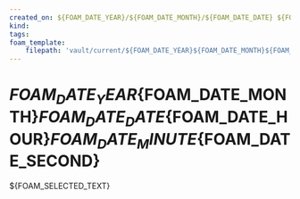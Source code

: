 ```yaml
---
created_on: ${FOAM_DATE_YEAR}/${FOAM_DATE_MONTH}/${FOAM_DATE_DATE} ${FOAM_DATE_HOUR}:${FOAM_DATE_MINUTE}
kind:
tags:
foam_template:
    filepath: 'vault/current/${FOAM_DATE_YEAR}${FOAM_DATE_MONTH}${FOAM_DATE_DATE}${FOAM_DATE_HOUR}${FOAM_DATE_MINUTE}${FOAM_DATE_SECOND}.md'
---
```


# ${FOAM_DATE_YEAR}${FOAM_DATE_MONTH}${FOAM_DATE_DATE}${FOAM_DATE_HOUR}${FOAM_DATE_MINUTE}${FOAM_DATE_SECOND}

${FOAM_SELECTED_TEXT}
